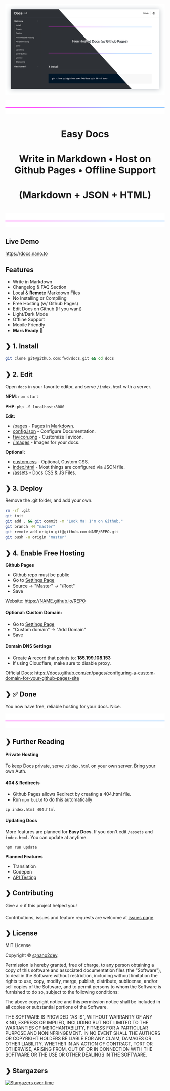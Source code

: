 ![line](https://github.com/fwd/docs/raw/master/images/banner.png)

![line](https://github.com/fwd/n2/raw/master/.github/line.png)

<h1 align="center" style="font-size: 30px">Easy Docs</h1>
<h4 align="center" style="font-size: 30px">Write in Markdown • Host on Github Pages • Offline Support</h4>
<h4 align="center" style="font-size: 30px">(Markdown + JSON + HTML)</h4>

![line](https://github.com/fwd/n2/raw/master/.github/line.png)

## Live Demo

<a href="https://docs.nano.to" target="_blank">https://docs.nano.to</a>

## Features

- Write in Markdown
- Changelog & FAQ Section
- Local & **Remote** Markdown Files
- No Installing or Compiling
- Free Hosting (w/ Github Pages)
- Edit Docs on Github (If you want)
- Light/Dark Mode
- Offline Support
- Mobile Friendly
- **Mars Ready 🚀**

## ❯ 1. Install

```bash
git clone git@github.com:fwd/docs.git && cd docs
```

## ❯ 2. Edit

Open ```docs``` in your favorite editor, and serve ```/index.html``` with a server. 

**NPM**: ```npm start```

**PHP**: ```php -S localhost:8080```

**Edit:**

- [/pages](/pages) - Pages in [Markdown](https://www.markdownguide.org/cheat-sheet/#basic-syntax).
- [config.json](/config.json) - Configure Documentation.
- [favicon.png](/favicon.png) - Customize Favicon.
- [/images](/images) - Images for your docs.

**Optional:**
- [custom.css](/custom.css) - Optional, Custom CSS.
- [index.html](/index.html) - Most things are configured via JSON file.
- [/assets](/assets) - Docs CSS & JS Files.

## ❯ 3. Deploy

Remove the .git folder, and add your own. 

```bash
rm -rf .git
git init
git add . && git commit -m "Look Ma! I'm on Github."
git branch -M "master"
git remote add origin git@github.com:NAME/REPO.git
git push -u origin "master"
```

## ❯ 4. Enable Free Hosting

**Github Pages**

- Github repo must be public
- Go to [Settings Page](/../../settings/pages)
- Source → "Master" → "/Root"
- Save

Website: https://NAME.github.io/REPO

#### Optional: Custom Domain:

- Go to [Settings Page](/../../settings/pages)
- "Custom domain" → "Add Domain"
- Save

#### Domain DNS Settings

- Create **A** record that points to: **185.199.108.153**
- If using Cloudflare, make sure to disable proxy.

Official Docs: https://docs.github.com/en/pages/configuring-a-custom-domain-for-your-github-pages-site

## ❯ ✅ Done 

You now have free, reliable hosting for your docs. Nice. 

![line](https://github.com/fwd/n2/raw/master/.github/line.png)

## ❯ Further Reading

#### Private Hosting

To keep Docs private, serve ```/index.html``` on your own server. Bring your own Auth.

#### 404 & Redirects
- Github Pages allows Redirect by creating a 404.html file.
- Run ```npm build``` to do this automatically

```
cp index.html 404.html
```

#### Updating Docs

More features are planned for **Easy Docs**. If you don't edit ```/assets``` and ```index.html```. You can update at anytime. 

```
npm run update
```


**Planned Features**

- Translation
- Codepen
- [API Testing](https://petstore3.swagger.io/)

## ❯ Contributing

Give a ⭐️ if this project helped you!

Contributions, issues and feature requests are welcome at [issues page](https://github.com/fwd/docs/issues).

## ❯ License

MIT License

Copyright © [@nano2dev](https://twitter.com/nano2dev).

Permission is hereby granted, free of charge, to any person obtaining a copy
of this software and associated documentation files (the "Software"), to deal
in the Software without restriction, including without limitation the rights
to use, copy, modify, merge, publish, distribute, sublicense, and/or sell
copies of the Software, and to permit persons to whom the Software is
furnished to do so, subject to the following conditions:

The above copyright notice and this permission notice shall be included in all
copies or substantial portions of the Software.

THE SOFTWARE IS PROVIDED "AS IS", WITHOUT WARRANTY OF ANY KIND, EXPRESS OR
IMPLIED, INCLUDING BUT NOT LIMITED TO THE WARRANTIES OF MERCHANTABILITY,
FITNESS FOR A PARTICULAR PURPOSE AND NONINFRINGEMENT. IN NO EVENT SHALL THE
AUTHORS OR COPYRIGHT HOLDERS BE LIABLE FOR ANY CLAIM, DAMAGES OR OTHER
LIABILITY, WHETHER IN AN ACTION OF CONTRACT, TORT OR OTHERWISE, ARISING FROM,
OUT OF OR IN CONNECTION WITH THE SOFTWARE OR THE USE OR OTHER DEALINGS IN THE
SOFTWARE.

## ❯ Stargazers

[![Stargazers over time](https://starchart.cc/fwd/docs.svg)](https://github.com/fwd/docs)
